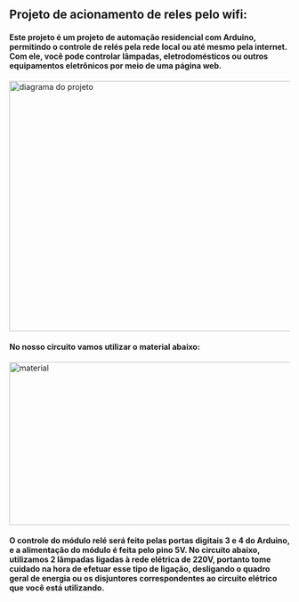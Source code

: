 <h2><strong>Projeto de acionamento de reles pelo wifi: </strong></h2>
<h4>Este projeto &eacute; um projeto de automa&ccedil;&atilde;o residencial com Arduino, permitindo o controle de rel&eacute;s pela rede local ou at&eacute; mesmo pela internet. Com ele, voc&ecirc; pode controlar l&acirc;mpadas, eletrodom&eacute;sticos ou outros equipamentos eletr&ocirc;nicos por meio de uma p&aacute;gina web.</h4>
<p><img src="https://github.com/guilhermerre/projeto-de-automacao-residencial/blob/master/acionamento_de_rele_por_wifi/diagrama%20do%20projeto.png" alt="diagrama do projeto" width="3975" height="450" /></p>
<h4>No nosso circuito vamos utilizar o material abaixo:</h4>
<p><img src="https://uploads.filipeflop.com/2015/11/automa%C3%A7%C3%A3o-residencial-com-arduino-01.png" alt="material" width="595" height="293" /></p>
<h4>O controle do m&oacute;dulo rel&eacute; ser&aacute; feito pelas portas digitais 3 e 4 do Arduino, e a alimenta&ccedil;&atilde;o do m&oacute;dulo &eacute; feita pelo pino 5V. No circuito abaixo, utilizamos 2 l&acirc;mpadas ligadas &agrave; rede el&eacute;trica de 220V, portanto tome cuidado na hora de efetuar esse tipo de liga&ccedil;&atilde;o, desligando o quadro geral de energia ou os disjuntores correspondentes ao circuito el&eacute;trico que voc&ecirc; est&aacute; utilizando.</h4>
